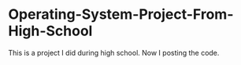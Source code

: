 # Operating-System-Project-From-High-School
This is a project I did during high school. Now I posting the code.
